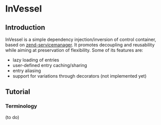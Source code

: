 # InVessel

## Introduction

InVessel is a simple dependency injection/inversion of control container, based on [zend-servicemanager](https://docs.zendframework.com/zend-servicemanager/). It promotes decoupling and reusability while aiming at preservation of flexibility. Some of its features are:

* lazy loading of entries
* user-defined entry caching/sharing
* entry aliasing
* support for variations through decorators (not implemented yet)

## Tutorial

### Terminology

(to do)
